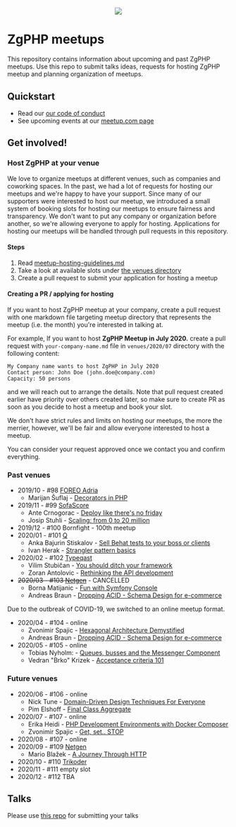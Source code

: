 <h1 align="center">
    <a href="http://zgphp.org/" target="_blank">
        <img src="https://2019.webcampzg.org/media/uploads/usergroups/zgphp.svg" />
    </a>
</h1>


# ZgPHP meetups

This repository contains information about upcoming and past ZgPHP meetups.
Use this repo to submit talks ideas, requests for hosting ZgPHP meetup and planning organization of meetups.

## Quickstart

- Read our [our code of conduct](code-of-conduct.md)
- See upcoming events at our [meetup.com page](https://www.meetup.com/ZgPHP-meetup)

## Get involved!

### Host ZgPHP at your venue

We love to organize meetups at different venues, such as companies and coworking spaces.
In the past, we had a lot of requests for hosting our meetups and we're happy to have your support.
Since many of our supporters were interested to host our meetup, we introduced a small system of booking slots for hosting
our meetups to ensure fairness and transparency.
We don't want to put any company or organization before another, so we're allowing everyone to apply for hosting.
Applications for hosting our meetups will be handled through pull requests in this repository.

#### Steps
1. Read [meetup-hosting-guidelines.md](./venues/meetup-hosting-guidelines.md)
2. Take a look at available slots under [the venues directory](https://github.com/zgphp/meetups/tree/master/venues)
3. Create a pull request to submit your application for hosting a meetup

#### Creating a PR / applying for hosting

If you want to host ZgPHP meetup at your company, create a pull request with one markdown file targeting meetup directory that represents the meetup (i.e. the month) you're interested
in talking at.

For example, If you want to host **ZgPHP Meetup in July 2020.** create a pull request with `your-company-name.md` file in `venues/2020/07` directory with the following content:

```
My Company name wants to host ZgPHP in July 2020
Contact person: John Doe (john.doe@company.com)
Capacity: 50 persons
```

and we will reach out to arrange the details. Note that pull request created earlier have priority over others created later, so make sure to create PR as soon as you decide to host a meetup and book your slot.

We don't have strict rules and limits on hosting our meetups, the more the merrier, however, we'll be fair and allow everyone interested to host a meetup.

You can consider your request approved once we contact you and confirm everything.

### Past venues

* 2019/10 - #98 [FOREO Adria](venues/2019/10/foreo.md)
    * Marijan Šuflaj - [Decorators in PHP](https://github.com/zgphp/zgphp-meetup-talks/blob/master/meetups/2019/10/marijan-suflaj--decorators-in-php.md)
* 2019/11 - #99 [SofaScore](venues/2019/11/sofascore.md)
    * Ante Crnogorac - [Deploy like there's no friday](https://github.com/zgphp/zgphp-meetup-talks/blob/master/meetups/2019/11/ante-crnogorac--deploy-like-theres-no-friday.md)
    * Josip Stuhli - [Scaling: from 0 to 20 million](https://github.com/zgphp/zgphp-meetup-talks/blob/master/meetups/2019/11/josip-stuhli--scaling-0-to-20-million.md)
* 2019/12 - #100 Bornfight - 100th meetup
* 2020/01 - #101 [Q](venues/2020/01/q.md)
    * Anka Bajurin Stiskalov - [Sell Behat tests to your boss or clients](https://github.com/zgphp/zgphp-meetup-talks/blob/master/meetups/2020/01/anka-bajurin-stiskalov--sell-behat-tests-to-your-boss-or-clients.md)
    * Ivan Herak - [Strangler pattern basics](https://github.com/zgphp/zgphp-meetup-talks/blob/master/meetups/2020/01/ivan-herak--strangler-pattern-basics.md)
* 2020/02 - #102 [Typeqast](venues/2020/02/typeqast.md)
    * Vilim Stubičan - [You should ditch your framework](https://github.com/zgphp/zgphp-meetup-talks/blob/master/meetups/2020/02/vilim-stubican--you-should-ditch-your-framework.md)
    * Zoran Antolovic - [Rethinking the API development](https://github.com/zgphp/zgphp-meetup-talks/blob/master/meetups/2020/02/zoran-antolovic--rethinking-the-api-development.md)
* ~~2020/03 - #103 [Netgen](venues/2020/03/netgen.md)~~ - CANCELLED
    * Borna Matijanic - [Fun with Symfony Console](https://github.com/zgphp/zgphp-meetup-talks/blob/master/meetups/2020/03/borna-matijanic--fun-with-symfony-console.md)
    * Andreas Braun - [Dropping ACID - Schema Design for e-commerce](https://github.com/zgphp/zgphp-meetup-talks/blob/master/meetups/2020/03/andreas-braun--schema-design-for-e-commerce.md)

Due to the outbreak of COVID-19, we switched to an online meetup format.

* 2020/04 - #104 - online
    * Zvonimir Spajic - [Hexagonal Architecture Demystified](https://github.com/zgphp/zgphp-meetup-talks/blob/master/meetups/2020/04/zvonimir-spajic-hexagonal-architecture-demystified.md)
    * Andreas Braun - [Dropping ACID - Schema Design for e-commerce](https://github.com/zgphp/zgphp-meetup-talks/blob/master/meetups/2020/03/andreas-braun--schema-design-for-e-commerce.md)
* 2020/05 - #105 - online
	 * Tobias Nyholm: - [Queues, busses and the Messenger Component](https://github.com/zgphp/zgphp-meetup-talks/blob/master/meetups/2020/05/queues-busses-messenger-component.md)
    * Vedran "Brko" Krizek - [Acceptance criteria 101](https://github.com/zgphp/zgphp-meetup-talks/blob/master/meetups/2020/05/vedran-krizek--acceptance-criteria-101.md)


### Future venues

* 2020/06 - #106 - online
    * Nick Tune - [Domain-Driven Design Techniques For Everyone](https://github.com/zgphp/zgphp-meetup-talks/blob/master/meetups/2020/06/nick-tune-ddd.md)
    * Pim Elshoff - [Final Class Aggregate](https://github.com/zgphp/zgphp-meetup-talks/blob/master/meetups/2020/06/Pim%20Elshoff%20-%20Final%20Class%20Aggregate.md)
* 2020/07 - #107 - online
	* Erika Heidi - [PHP Development Environments with Docker Composer](https://github.com/zgphp/zgphp-meetup-talks/blob/master/meetups/2020/07/erika-heidi--php-development-environments-with-docker-compose.md)
	* Zvonimir Spajic - [Get, set.. STOP](https://github.com/zgphp/zgphp-meetup-talks/blob/master/meetups/2020/06/zvonimir-spajic-get-set-stop.md)
* 2020/08 - #107 - online
* 2020/09 - #109 [Netgen](venues/2020/09/netgen.md)
    * Mario Blažek - [A Journey Through HTTP](https://github.com/zgphp/zgphp-meetup-talks/blob/master/meetups/2020/09/mario-blazek--a-journey-through-http.md)
* 2020/10 - #110 [Trikoder](venues/2020/10/trikoder.md)
* 2020/11 - #111 empty slot
* 2020/12 - #112 TBA

## Talks

Please use [this repo](https://github.com/zgphp/zgphp-meetup-talks) for submitting your talks
